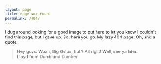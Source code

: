 ```yaml
---
layout: page
title: Page Not Found
permalink: /404/
---
```


I dug around looking for a good image to put here to let you know I couldn't find
this page, but I gave up. So, here you go. My lazy 404 page. Oh, and a quote.

<blockquote cite="http://www.imdb.com/title/tt0109686/quotes?qt0503734">
  Hey guys. Woah, Big Gulps, huh? All right! Well, see ya later.
  <div class="attributed">Lloyd from Dumb and Dumber</div>
</blockquote>
